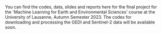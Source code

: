 You can find the codes, data, slides and reports here for the final project for the 'Machine Learning for Earth and Environmental Sciences' course at the University of Lausanne, Autumn Semester 2023.
The codes for downloading and processing the GEDI and Sentinel-2 data will be available soon.
